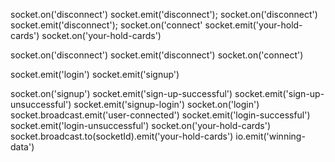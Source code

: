 
<!-- In Poker.js -->

socket.on('disconnect')
socket.emit('disconnect');
socket.on('disconnect')
socket.emit('disconnect');
socket.on('connect'
socket.emit('your-hold-cards')
socket.on('your-hold-cards')

<!-- IN startApp -->
socket.on('disconnect')
 socket.emit('disconnect')
 socket.on('connect')

 <!-- userLoginSignIn.js -->
  socket.emit('login')
  socket.emit('signup')

  <!-- pokerSocket.js -->
  socket.on('signup')
  socket.emit('sign-up-successful')
  socket.emit('sign-up-unsuccessful')
  socket.emit('signup-login')
  socket.on('login')
  socket.broadcast.emit('user-connected')
  socket.emit('login-successful')
   socket.emit('login-unsuccessful')
   socket.on('your-hold-cards')
   socket.broadcast.to(socketId).emit('your-hold-cards')
   io.emit('winning-data')
